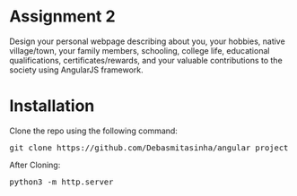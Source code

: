 # Assignment 2

Design your personal webpage describing about you, your hobbies, native 
village/town, your family members, schooling, college life, educational qualifications, 
certificates/rewards, and your valuable contributions to the society using AngularJS 
framework.

# Installation

Clone the repo using the following command: 
<pre>git clone https://github.com/Debasmitasinha/angular_project</pre>

After Cloning:
<pre>python3 -m http.server</pre>
